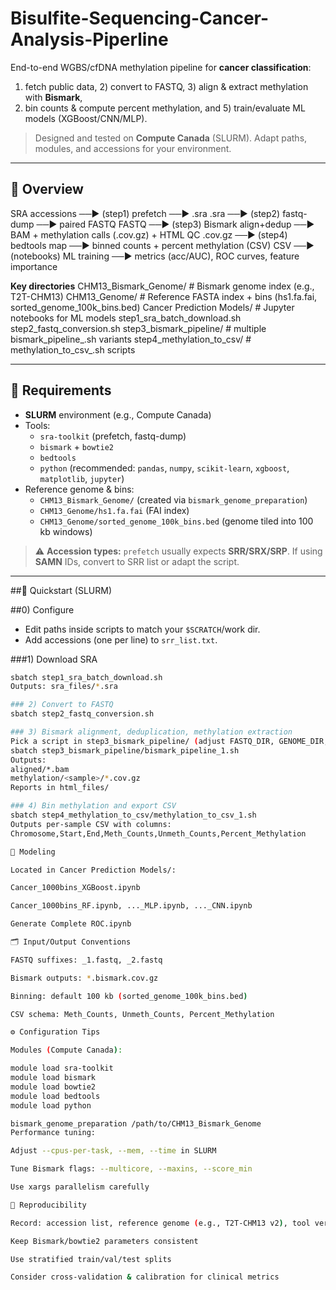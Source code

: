# Bisulfite-Sequencing-Cancer-Analysis-Piperline
End-to-end WGBS/cfDNA methylation pipeline for **cancer classification**:  
1) fetch public data, 2) convert to FASTQ, 3) align & extract methylation with **Bismark**,  
4) bin counts & compute percent methylation, and 5) train/evaluate ML models (XGBoost/CNN/MLP).

> Designed and tested on **Compute Canada** (SLURM). Adapt paths, modules, and accessions for your environment.

---

## 🔎 Overview
SRA accessions ──► (step1) prefetch ──► .sra
.sra ──► (step2) fastq-dump ──► paired FASTQ
FASTQ ──► (step3) Bismark align+dedup ──► BAM + methylation calls (.cov.gz) + HTML QC
.cov.gz ──► (step4) bedtools map ──► binned counts + percent methylation (CSV)
CSV ──► (notebooks) ML training ──► metrics (acc/AUC), ROC curves, feature importance

**Key directories**
CHM13_Bismark_Genome/ # Bismark genome index (e.g., T2T-CHM13)
CHM13_Genome/ # Reference FASTA index + bins (hs1.fa.fai, sorted_genome_100k_bins.bed)
Cancer Prediction Models/ # Jupyter notebooks for ML models
step1_sra_batch_download.sh
step2_fastq_conversion.sh
step3_bismark_pipeline/ # multiple bismark_pipeline_.sh variants
step4_methylation_to_csv/ # methylation_to_csv_.sh scripts


---

## 🧰 Requirements

- **SLURM** environment (e.g., Compute Canada)
- Tools:
  - `sra-toolkit` (prefetch, fastq-dump)
  - `bismark` + `bowtie2`
  - `bedtools`
  - `python` (recommended: `pandas`, `numpy`, `scikit-learn`, `xgboost`, `matplotlib`, `jupyter`)
- Reference genome & bins:
  - `CHM13_Bismark_Genome/` (created via `bismark_genome_preparation`)
  - `CHM13_Genome/hs1.fa.fai` (FAI index)
  - `CHM13_Genome/sorted_genome_100k_bins.bed` (genome tiled into 100 kb windows)

> ⚠️ **Accession types:** `prefetch` usually expects **SRR/SRX/SRP**. If using **SAMN** IDs, convert to SRR list or adapt the script.

---

##🚀 Quickstart (SLURM)

##0) Configure
- Edit paths inside scripts to match your `$SCRATCH`/work dir.
- Add accessions (one per line) to `srr_list.txt`.

###1) Download SRA
```bash
sbatch step1_sra_batch_download.sh
Outputs: sra_files/*.sra

### 2) Convert to FASTQ
sbatch step2_fastq_conversion.sh

### 3) Bismark alignment, deduplication, methylation extraction
Pick a script in step3_bismark_pipeline/ (adjust FASTQ_DIR, GENOME_DIR, etc.):
sbatch step3_bismark_pipeline/bismark_pipeline_1.sh
Outputs:
aligned/*.bam
methylation/<sample>/*.cov.gz
Reports in html_files/

### 4) Bin methylation and export CSV
sbatch step4_methylation_to_csv/methylation_to_csv_1.sh
Outputs per-sample CSV with columns:
Chromosome,Start,End,Meth_Counts,Unmeth_Counts,Percent_Methylation

📒 Modeling

Located in Cancer Prediction Models/:

Cancer_1000bins_XGBoost.ipynb

Cancer_1000bins_RF.ipynb, ..._MLP.ipynb, ..._CNN.ipynb

Generate Complete ROC.ipynb

🗂️ Input/Output Conventions

FASTQ suffixes: _1.fastq, _2.fastq

Bismark outputs: *.bismark.cov.gz

Binning: default 100 kb (sorted_genome_100k_bins.bed)

CSV schema: Meth_Counts, Unmeth_Counts, Percent_Methylation

⚙️ Configuration Tips

Modules (Compute Canada):

module load sra-toolkit
module load bismark
module load bowtie2
module load bedtools
module load python

bismark_genome_preparation /path/to/CHM13_Bismark_Genome
Performance tuning:

Adjust --cpus-per-task, --mem, --time in SLURM

Tune Bismark flags: --multicore, --maxins, --score_min

Use xargs parallelism carefully

🧪 Reproducibility

Record: accession list, reference genome (e.g., T2T-CHM13 v2), tool versions

Keep Bismark/bowtie2 parameters consistent

Use stratified train/val/test splits

Consider cross-validation & calibration for clinical metrics
